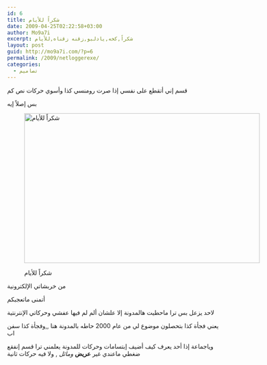 ```yaml
---
id: 6
title: شكراً للأيام
date: 2009-04-25T02:22:58+03:00
author: Mo9a7i
excerpt: شكراً,كخه,يادلبو,زقنه زقناه,للأيام
layout: post
guid: http://mo9a7i.com/?p=6
permalink: /2009/netloggerexe/
categories:
  - تصاميم
---
```

قسم إني أتقطع على نفسي إذا صرت رومنسي كذا وأسوي حركات نص كم

بس إصلاً إيه<figure id="attachment_9" aria-describedby="caption-attachment-9" style="width: 550px" class="wp-caption aligncenter">

<img class="size-full wp-image-9" title="شكراً للأيام" src="http://mo9a7i.com/wp-content/uploads/2009/04/thanksd.jpg" alt="شكراً للأيام" width="550" height="350" srcset="http://www.mo9a7i.com/wp-content/uploads/2009/04/thanksd.jpg 550w, http://www.mo9a7i.com/wp-content/uploads/2009/04/thanksd-300x190.jpg 300w" sizes="(max-width: 550px) 100vw, 550px" /> <figcaption id="caption-attachment-9" class="wp-caption-text">شكراً للأيام</figcaption></figure> 

من خربشاتي الإلكترونية

أتمنى ماتعجبكم

لاحد يزعل بس ترا ماحطيت هالمدونة إلا علشان ألم لم فيها عفشي وحركاتي الإنترنتية

يعني فجأة كذا بتحصلون موضوع لي من عام 2000 حاطه بالمدونة هنا ,,وفجأة كذا سفن اب

وياجماعة إذا أحد يعرف كيف أضيف إبتسامات وحركات للمدونة يعلمني ترا قسم إنفقع ضغطي ماعندي غير **عريض** _ومائل_ , ولا فيه حركات ثانية